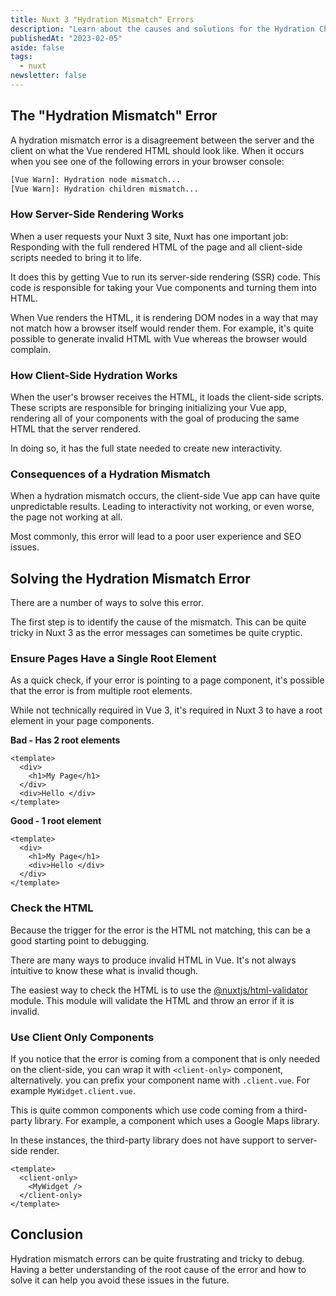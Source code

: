 ```yaml
---
title: Nuxt 3 "Hydration Mismatch" Errors 
description: "Learn about the causes and solutions for the Hydration Children Mismatch error in Nuxt 3, including the use of client-only components, the <client-only> component, and the @nuxtjs/html-validator module."
publishedAt: "2023-02-05"
aside: false
tags:
  - nuxt
newsletter: false
---
```


## The "Hydration Mismatch" Error

A hydration mismatch error is a disagreement between the server and the client on what the Vue rendered HTML should look like. When it
occurs when you see one of the following errors in your browser console:

```bash
[Vue Warn]: Hydration node mismatch...
[Vue Warn]: Hydration children mismatch...
```

### How Server-Side Rendering Works

When a user requests your Nuxt 3 site, Nuxt has one important job: Responding with the full rendered HTML of the page and all client-side scripts needed to bring it to life.

It does this by getting Vue to run its server-side rendering (SSR) code. This code is responsible for taking your Vue components and turning them into HTML.

When Vue renders the HTML, it is rendering DOM nodes in a way that may not match how a browser itself would render them. For example, it's quite possible to generate invalid HTML
with Vue whereas the browser would complain.

### How Client-Side Hydration Works

When the user's browser receives the HTML, it loads the client-side scripts. These scripts are responsible for bringing initializing your Vue app,
rendering all of your components with the goal of producing the same HTML that the server rendered.

In doing so, it has the full state needed to create new interactivity.

### Consequences of a Hydration Mismatch

When a hydration mismatch occurs, the client-side Vue app can have quite unpredictable results. Leading to interactivity not working,
or even worse, the page not working at all.

Most commonly, this error will lead to a poor user experience and SEO issues.

## Solving the Hydration Mismatch Error

There are a number of ways to solve this error.

The first step is to identify the cause of the mismatch. This can be quite tricky in Nuxt 3 as the error messages can sometimes
be quite cryptic.

### Ensure Pages Have a Single Root Element

As a quick check, if your error is pointing to a page component, it's possible that the error is from multiple root elements.

While not technically required in Vue 3, it's required in Nuxt 3 to have a root element in your page components. 

**Bad - Has 2 root elements**

```vue
<template>
  <div>
    <h1>My Page</h1>
  </div>
  <div>Hello </div>
</template>
```

**Good - 1 root element**

```vue
<template>
  <div>
    <h1>My Page</h1>
    <div>Hello </div>
  </div>
</template>
```

### Check the HTML

Because the trigger for the error is the HTML not matching, this can be a good starting point to debugging.

There are many ways to produce invalid HTML in Vue. It's not always intuitive to know these what is invalid though.

The easiest way to check the HTML is to use the [@nuxtjs/html-validator](https://html-validator.nuxtjs.org/) module. This module will validate the HTML and
throw an error if it is invalid.

### Use Client Only Components

If you notice that the error is coming from a component that is only needed on the client-side, you can wrap it with `<client-only>` component, alternatively.
you can prefix your component name with `.client.vue`. For example `MyWidget.client.vue`.

This is quite common components which use code coming from a third-party library. For example, a component which uses a Google Maps library.

In these instances, the third-party library does not have support to server-side render.

```vue
<template>
  <client-only>
    <MyWidget />
  </client-only>
</template>
```

## Conclusion

Hydration mismatch errors can be quite frustrating and tricky to debug. Having a better understanding of the root cause of the error
and how to solve it can help you avoid these issues in the future.
